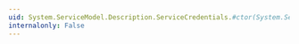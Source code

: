 ```yaml
---
uid: System.ServiceModel.Description.ServiceCredentials.#ctor(System.ServiceModel.Description.ServiceCredentials)
internalonly: False
---
```


